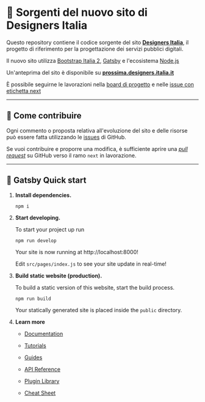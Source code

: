 # 🚧 Sorgenti del nuovo sito di Designers Italia

Questo repository contiene il codice sorgente del sito **[Designers Italia](https://designers.italia.it)**, il progetto di riferimento per la progettazione dei servizi pubblici digitali.

Il nuovo sito utilizza [Bootstrap Italia 2](https://italia.github.io/bootstrap-italia/), [Gatsby](https://www.gatsbyjs.com) e l'ecosistema [Node.js](https://nodejs.org/it/)

Un'anteprima del sito è disponibile su **[prossima.designers.italia.it](https://prossima.designers.italia.it)**  

È possibile seguirne le lavorazioni nella [board di progetto](https://github.com/orgs/italia/projects/15) e nelle [issue con etichetta next](https://github.com/italia/designers.italia.it/issues?q=is%3Aissue+is%3Aopen+label%3Anext)

----------

## 💙 Come contribuire

Ogni commento o proposta relativa all'evoluzione del sito e delle risorse può essere fatta utilizzando le [issues](https://github.com/italia/designers.italia.it/issues) di GitHub.

Se vuoi contribuire e proporre una modifica, è sufficiente aprire una _[pull request](https://github.com/italia/designers.italia.it/pulls)_ su GitHub verso il ramo `next` in lavorazione.

-----------

## 🚀 Gatsby Quick start

1.  **Install dependencies.**

    ```shell
    npm i
    ```

2.  **Start developing.**

    To start your project up run

    ```shell
    npm run develop
    ```

    Your site is now running at http://localhost:8000!

    Edit `src/pages/index.js` to see your site update in real-time!

3.  **Build static website (production).**

    To build a static version of this website, start the build process.

    ```shell
    npm run build
    ```

    Your statically generated site is placed inside the `public` directory.

4.  **Learn more**

    - [Documentation](https://www.gatsbyjs.com/docs/?utm_source=starter&utm_medium=readme&utm_campaign=minimal-starter)

    - [Tutorials](https://www.gatsbyjs.com/tutorial/?utm_source=starter&utm_medium=readme&utm_campaign=minimal-starter)

    - [Guides](https://www.gatsbyjs.com/tutorial/?utm_source=starter&utm_medium=readme&utm_campaign=minimal-starter)

    - [API Reference](https://www.gatsbyjs.com/docs/api-reference/?utm_source=starter&utm_medium=readme&utm_campaign=minimal-starter)

    - [Plugin Library](https://www.gatsbyjs.com/plugins?utm_source=starter&utm_medium=readme&utm_campaign=minimal-starter)

    - [Cheat Sheet](https://www.gatsbyjs.com/docs/cheat-sheet/?utm_source=starter&utm_medium=readme&utm_campaign=minimal-starter)
